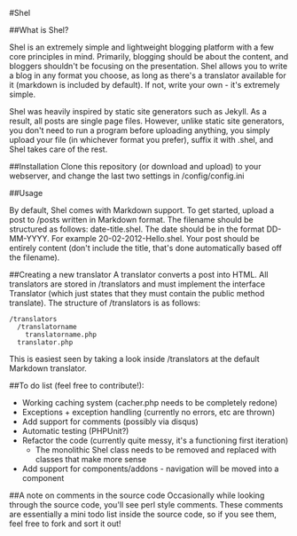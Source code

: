 #Shel

##What is Shel?

Shel is an extremely simple and lightweight blogging platform with a few core principles in mind. Primarily, blogging should be about the content, and bloggers shouldn't be focusing on the presentation. Shel allows you to write a blog in any format you choose, as long as there's a translator available for it (markdown is included by default). If not, write your own - it's extremely simple. 

Shel was heavily inspired by static site generators such as Jekyll. As a result, all posts are single page files. However, unlike static site generators, you don't need to run a program before uploading anything, you simply upload your file (in whichever format you prefer), suffix it with .shel, and Shel takes care of the rest.

##Installation
Clone this repository (or download and upload) to your webserver, and change the last two settings in /config/config.ini

##Usage

By default, Shel comes with Markdown support. To get started, upload a post to /posts written in Markdown format. The filename should be structured as follows: date-title.shel. The date should be in the format DD-MM-YYYY. For example 20-02-2012-Hello.shel. Your post should be entirely content (don't include the title, that's done automatically based off the filename).

##Creating a new translator
A translator converts a post into HTML. All translators are stored in /translators and must implement the interface Translator (which just states that they must contain the public method translate). The structure of /translators is as follows:

    /translators
      /translatorname
        translatorname.php
      translator.php


This is easiest seen by taking a look inside /translators at the default Markdown translator.

##To do list (feel free to contribute!):
* Working caching system (cacher.php needs to be completely redone)
* Exceptions + exception handling (currently no errors, etc are thrown)
* Add support for comments (possibly via disqus)
* Automatic testing (PHPUnit?)
* Refactor the code (currently quite messy, it's a functioning first iteration)
  * The monolithic Shel class needs to be removed and replaced with classes that make more sense
* Add support for components/addons - navigation will be moved into a component

##A note on comments in the source code
Occasionally while looking through the source code, you'll see perl style comments. These comments are essentially a mini todo list inside the source code, so if you see them, feel free to fork and sort it out!